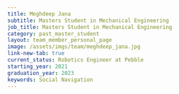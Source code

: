 ```yaml
---
title: Meghdeep Jana
subtitle: Masters Student in Mechanical Engineering
job_title: Masters Student in Mechanical Engineering
category: past_master_student
layout: team_member_personal_page
image: /assets/imgs/team/meghdeep_jana.jpg
link-new-tab: true
current_status: Robotics Engineer at Pebble
starting_year: 2021
graduation_year: 2023
keywords: Social Navigation
---
```

